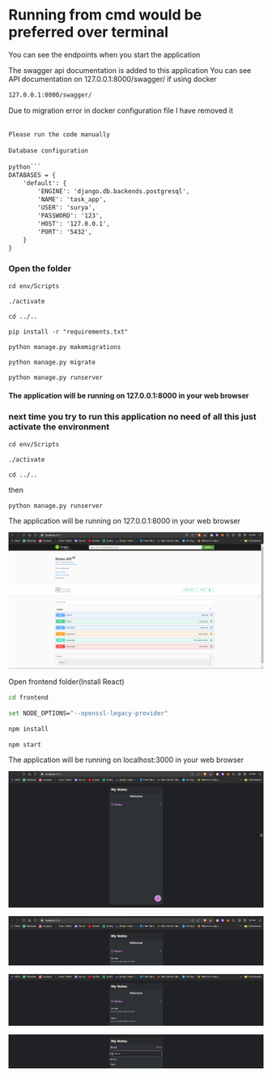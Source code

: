 # Running from cmd would be preferred over terminal

You can see the endpoints when you start the application

The swagger api documentation is added to this application You can see API documentation on 127.0.0.1:8000/swagger/ if using docker

```bash
127.0.0.1:8000/swagger/
```

Due to migration error in docker configuration file I have removed it

```

Please run the code manually

Database configuration

python```
DATABASES = {
    'default': {
        'ENGINE': 'django.db.backends.postgresql',
        'NAME': 'task_app',
        'USER': 'surya',
        'PASSWORD': '123',
        'HOST': '127.0.0.1',
        'PORT': '5432',
    }
}
```

### Open the folder

```shell
cd env/Scripts
```

```shell
./activate
```

```shell
cd ../..
```

```shell
pip install -r "requirements.txt"
```

```shell
python manage.py makemigrations
```

```shell
python manage.py migrate
```

```shell
python manage.py runserver
```

#### The application will be running on 127.0.0.1:8000 in your web browser


### next time you try to run this application no need of all this just activate the environment

```shell
cd env/Scripts
```

```shell
./activate
```

```shell
cd ../..
```

then

```shell
python manage.py runserver
```

The application will be running on 127.0.0.1:8000 in your web browser

![alt text](image.png)


Open frontend folder(Install React)

```bash
cd frontend
```

```bash
set NODE_OPTIONS="--openssl-legacy-provider"
```

```bash
npm install
```

```bash
npm start
```

The application will be running on localhost:3000 in your web browser

![alt text](image-1.png)

![alt text](image-2.png)

![alt text](image-4.png)

![alt text](image-5.png)
